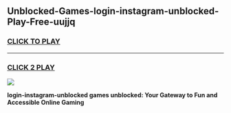 
## Unblocked-Games-login-instagram-unblocked-Play-Free-uujjq
<h3>
<a href="https://premium76.site?title=login-instagram-unblocked&ref=20M">CLICK TO PLAY</a></h3>
<hr>

<h3>
<a href="https://premium76.site?title=login-instagram-unblocked&ref=20M">CLICK 2 PLAY</a>
  
</h3>

<a href="https://premium76.site?title=login-instagram-unblocked&ref=19M"><img src="https://clearcache.store/games.png"></a>


**login-instagram-unblocked games unblocked: Your Gateway to Fun and Accessible Online Gaming**
